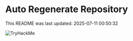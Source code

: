 # Auto Regenerate Repository

This README was last updated: 2025-07-11 00:50:32

 ![TryHackMe](https://tryhackme.com/badge/533634)